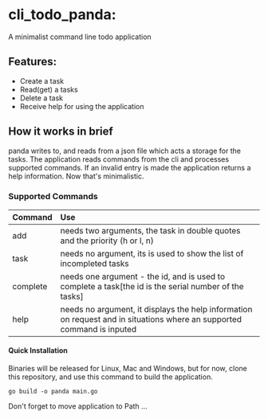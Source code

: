 # cli_todo_panda:
A minimalist command line todo application

## Features:
- Create a task
- Read(get) a tasks
- Delete a task
- Receive help for using the application


## How it works in brief
panda writes to, and reads from a json file which acts a storage for the tasks.
The application reads commands from the cli and processes supported commands.
If an invalid entry is made the application returns a help information.
Now that's minimalistic.

### Supported Commands
| Command | Use    |
| :---| :---                                                            |
| add | needs two arguments, the task in double quotes and the priority (h or l, n) |
| task | needs no argument, its is used to show the list of incompleted tasks |
| complete | needs one argument - the id, and is used to complete a task[the id is the serial number of the tasks] |
| help | needs no argument, it displays the help information on request and in situations where an supported command is inputed |


#### Quick Installation
Binaries will be released for Linux, Mac and Windows, but for now, clone this repository, and use this command to build the application.
```
go build -o panda main.go
```
Don't forget to move application to Path ...